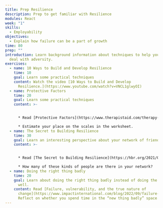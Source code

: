 ```yaml
---
title: Prep Resilience
description: Prep to get familiar with Resilience
modules: React
week: "1"
skills:
  - Employability
objectives:
  - Explain how failure can be a part of growth
time: 80
prep: ""
introduction: Learn background information about techniques to help yourself
  deal with adversity.
exercises:
  - name: 10 Ways to Build and Develop Resilience
    time: 10
    goal: Learn some practical techniques
    content: Watch the video [10 Ways to Build and Develop
      Resilience.](https://www.youtube.com/watch?v=VNCL1glwyOI)
  - name: Protective Factors
    time: 20
    goal: Learn some practical techniques
    content: >-
      

      * Read [Protective Factors](https://www.therapistaid.com/therapy-worksheet/protective-factors). 

      * Estimate your place on the scales in the worksheet.
  - name: The Secret to Building Resilience
    time: 30
    goal: Learn an interesting perspective about your network of friends.
    content: >-
      

      * Read [The Secret to Building Resilience](https://hbr.org/2021/01/the-secret-to-building-resilience). 

      * How many of these kinds of people are there in your network?
  - name: Doing the right thing badly
    time: 20
    goal: Learn about doing the right thing badly instead of doing the wrong thing
      well.
    content: Read [Failure, vulnerability, and the true nature of
      change](https://www.impactinternational.com/blog/2022/09/failure-vulnerability-and-true-nature-change).
      Reflect on whether you spend time in the “new thing badly” space.
---
```

